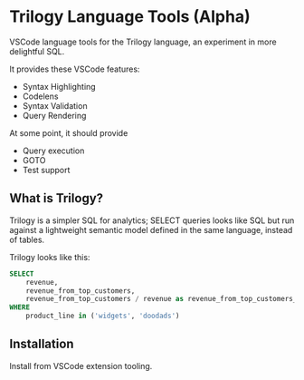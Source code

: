 # Trilogy Language Tools (Alpha)

VSCode language tools for the Trilogy language, an experiment in more delightful SQL.

It provides these VSCode features:
- Syntax Highlighting
- Codelens
- Syntax Validation
- Query Rendering

At some point, it should provide
- Query execution
- GOTO
- Test support

## What is Trilogy?

Trilogy is a simpler SQL for analytics; SELECT queries looks like SQL but run against a lightweight semantic model defined in the same language, instead of tables.

Trilogy looks like this:

```sql
SELECT
    revenue,
    revenue_from_top_customers,
    revenue_from_top_customers / revenue as revenue_from_top_customers_pct
WHERE
    product_line in ('widgets', 'doodads')
```


## Installation

Install from VSCode extension tooling.